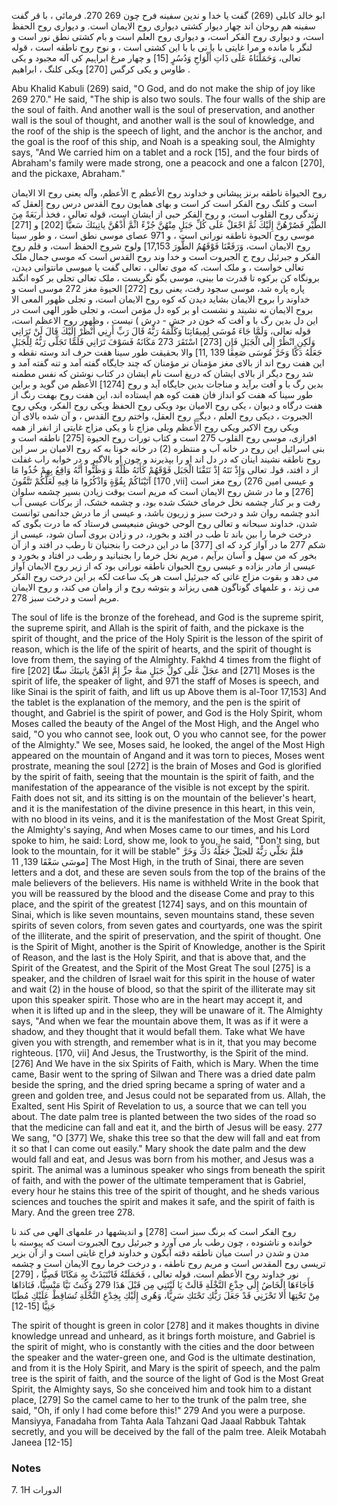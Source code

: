 ابو خالد کابلی (269) گفت یا خدا و ندین سفینه فرح چون 269 270. فرمائی ، با قر گفت سفینه هم روحان اند چهار دیوار کشتی دیواری روح الایمان است. و دیواری روح الحفظ است، و دیواری روح الفکر است، و دیواری روح العلم است و بام کشتی نطق نور است و لنگر با مانده و مرا غایتی با با نی با با این کشتی است ، و نوح روح ناطقه است ، قوله تعالى، وَحَمَلْنَاهُ عَلَى ذَاتِ أَلْوَاحِ وَدُسُرٍ [15] و چهار مرغ ابراہیم کی آله مجبود و یکی طاوس و یکی کرگس [270] ویکی کلنگ ، ابراهیم . 

Abu Khalid Kabuli (269) said, "O God, and do not make the ship of joy like 269 270." He said, "The ship is also two souls. The four walls of the ship are the soul of faith. And another wall is the soul of preservation, and another wall is the soul of thought, and another wall is the soul of knowledge, and the roof of the ship is the speech of light, and the anchor is the anchor, and the goal is the roof of this ship, and Noah is a speaking soul, the Almighty says, "And We carried him on a tablet and a rock [15], and the four birds of Abraham's family were made strong, one a peacock and one a falcon [270], and the pickaxe, Abraham."

روح الحيواة ناطقه برنز پیشانی و خداوند روح الأعظم ح الأعظم، وآله یعنی روح الا الایمان است و کلنگ روح الفكر است کر است و بهای همایون روح القدس درس روح العقل که زندگی روح القلوب است، و روح الفکر حبی از ایشان است، قوله تعالی ، فخذ أَربَعَةً مِنَ الطَّيْرِ فَصُرْهُنَّ إِلَيْكَ ثُمَّ اجْعَلْ عَلَى كُلِّ جَبَلٍ مِنْهُنَّ جُزْءً اثْمَّ أَذْهُنَّ ياتِينَكَ سَعيًّا [202] و [271] موسی روح الحيوة ناطقه نورانی است ، و 971 عصای موسی نطق است ، و طور سینا روح الایمان است، وَرَفَعْنَا فَوْقَهُمُ الطُّورَ 17,153] ولوح شروح الحفظ است، و قلم روح الفكر و جبرئیل روح ح الجبروت است و خدا وند روح القدس است که موسی جمال ملک تعالی خواست ، و ملک است، که موی تعالی ، تعالی گفت یا میوسی مانتوانی دیدن، برونگاه کن برکوه تا قدرت ما بینی، موسی بگو نگریست ، ملک تعالی تجلی بر کوه انگند پاره پاره شد، موسی سجود رفت، یعنی روح [272] الحيوة مغز 272 موسی است و خداوند را بروح الایمان بشاید دیدن که کوه روح الایمان است، و تجلی ظهور المعی الا بروح الایمان نه نشیند و نشست او بر کوه دل مؤمن است، و تجلی ظور الهی است در این دل بدین رگ با و آفت که خون در جش - درش ) نیست ، وظهور روح الاعظم است، قوله تعالى، وَلَمَّا جَاءَ مُوسَى لِمِيقَاتِنَا وَكَلَّمَهُ رَبُّهُ قَالَ رَبِّ أَرِنِي أَنْظُرْ إِلَيْكَ قَالَ لَنْ تَرَانِي وَلَكِنِ انْظُرْ إِلَى الْجَبَلِ فَإِن [273] اسْتَقَرَ 273 مَكَانَهُ فَسَوْفَ تَرَانِي فَلَمَّا تَجَلَّى رَبُّهُ لِلْجَبَلِ جَعَلَهُ دَكَّا وَخَرَّ مُوسَى صَعِقَا 139 ,11] والا بحقیقت طور سینا هفت حرف اند وسته نقطه و این هفت روح اند از بالای مغز مؤمنان نر مؤمنان که چند جایگاه گفته آمد و تنه گفته آمد و شد روح دیگر از بالای ایشان که دریغ است نام ایشان در کتاب نوشتن که نفس مطمنه بدین رگ با و آفت برآید و مناجات بدین جایگاه آید و روح [1274] الأعظم من گوید و براین طور سینا که هفت کو انداز فان هفت کوه هم ایستاده اند، این هفت روح بهفت رنگ از هفت درگاه و دیوان ، یکی روح الامیان بود ویکی روح الحفظ ویکی روح الفكر، ويكي روح الجبروت ، دیکی روح العلم ، دیگے روح العقل، واختم روح القدس ، و آن شده بالای آن ویکی روح الاكبر ویکی روح الأعظم ویلی مزاج نا و یکی مزاج غایتی از انفر از همه افرازی، موسی روح القلوب 275 است و کتاب تورات روح الحيوة [275] ناطقه است و بنی اسرائیل این روح در خانه آب و منتظره (2) در خانه خونا به که روح الامیان بر سر این روح ناطقه نشیند اینان که در دل اند او را بپذیرند و چون او بالاگیر و در خوابه راب غفلت از د افتد، قولہ تعالی وَإِذْ نَتَهُ إذْ نَتَقْنَا الْجَبَل فَوْقَهُمْ كَأَتَهُ ظُلَّةً وَ وَظَنُّوا أَنَّهُ وَاقِعُ بِهِمْ خُذُوا مَا آتَيْنَاكُمْ بِقُوَّةٍ وَاذْكُرُوا مَا فِيهِ لَعَلَّكُمْ تَتَّقُونَ [170 ,vii] و عیسی امین 276) روح مغز است [276] و ما در شش روح الایمان است که مریم است بوقت زیادن بسیر چشمه سلوان رفت و بر کنار چشمه نخل خرمای خشک شده بود، و چشمه خشک، از برکات عیسی آب اندو چشمه روان شد و درخت سبز و زریون باشد، و عیسی از ما درش جدانمی توانست شدن، خداوند سبحانه و تعالی روح الوحی خویش منبعیسی فرستاد که ما درت بگوی که درخت خرما را بین باند تا طب در افتد و بخورد، در و زادن بروی آسان شود، عیسی از شکم 277 ما در آواز کرد که ای [377] ما در این درخت را بنجنیان تا رطب در افتد و از آن بخور که من سهل و آسان برآیم ، مریم نخل خرما را بجنبانید و رطب در افتاد و بخورد و عیسی از مادر بزاده و عیسی روح الحیوان ناطقه نورانی بود که از زیر روح الایمان آواز می دهد و بقوت مزاج غاتی که جبرئیل است هر یک ساعت لکه بر این درخت روح الفکر می زند ، و علمهای گوناگون همی ریزاند و بتوشه روح و از وامان می کند، و روح الایمان مریم است و درخت سبز 278. 

The soul of life is the bronze of the forehead, and God is the supreme spirit, the supreme spirit, and Allah is the spirit of faith, and the pickaxe is the spirit of thought, and the price of the Holy Spirit is the lesson of the spirit of reason, which is the life of the spirit of hearts, and the spirit of thought is love from them, the saying of the Almighty. Fakhd 4 times from the flight of fire عجَلْ عَلَى كولِّ جَبَلٍ منهَّ جزِّ إِمَّ اذْهُنَّ ياتينَكَ سعِّّا [202] and [271] Moses is the spirit of life, the speaker of light, and 971 the staff of Moses is speech, and like Sinai is the spirit of faith, and lift us up Above them is al-Toor 17,153] And the tablet is the explanation of the memory, and the pen is the spirit of thought, and Gabriel is the spirit of power, and God is the Holy Spirit, whom Moses called the beauty of the Angel of the Most High, and the Angel who said, "O you who cannot see, look out, O you who cannot see, for the power of the Almighty." We see, Moses said, he looked, the angel of the Most High appeared on the mountain of Angand and it was torn to pieces, Moses went prostrate, meaning the soul [272] is the brain of Moses and God is glorified by the spirit of faith, seeing that the mountain is the spirit of faith, and the manifestation of the appearance of the visible is not except by the spirit. Faith does not sit, and its sitting is on the mountain of the believer's heart, and it is the manifestation of the divine presence in this heart, in this vein, with no blood in its veins, and it is the manifestation of the Most Great Spirit, the Almighty's saying, And when Moses came to our times, and his Lord spoke to him, he said: Lord, show me, look to you, he said, "Don't sing, but look to the mountain, for it will be stable" فلمَّ تجَلَّي رَبُّهُ للجبَلْ جَعَلَّهُ دَكَّ وَخَرَّ موسَى سَعْقَا 139, 11] The Most High, in the truth of Sinai, there are seven letters and a dot, and these are seven souls from the top of the brains of the male believers of the believers. His name is withheld Write in the book that you will be reassured by the blood and the disease Come and pray to this place, and the spirit of the greatest [1274] says, and on this mountain of Sinai, which is like seven mountains, seven mountains stand, these seven spirits of seven colors, from seven gates and courtyards, one was the spirit of the illiterate, and the spirit of preservation, and the spirit of thought. One is the Spirit of Might, another is the Spirit of Knowledge, another is the Spirit of Reason, and the last is the Holy Spirit, and that is above that, and the Spirit of the Greatest, and the Spirit of the Most Great The soul [275] is a speaker, and the children of Israel wait for this spirit in the house of water and wait (2) in the house of blood, so that the spirit of the illiterate may sit upon this speaker spirit. Those who are in the heart may accept it, and when it is lifted up and in the sleep, they will be unaware of it. The Almighty says, "And when we fear the mountain above them, It was as if it were a shadow, and they thought that it would befall them. Take what We have given you with strength, and remember what is in it, that you may become righteous. [170, vii] And Jesus, the Trustworthy, is the Spirit of the mind. [276] And We have in the six Spirits of Faith, which is Mary. When the time came, Basir went to the spring of Silwan and There was a dried date palm beside the spring, and the dried spring became a spring of water and a green and golden tree, and Jesus could not be separated from us. Allah, the Exalted, sent His Spirit of Revelation to us, a source that we can tell you about. The date palm tree is planted between the two sides of the road so that the medicine can fall and eat it, and the birth of Jesus will be easy. 277 We sang, "O [377] We, shake this tree so that the dew will fall and eat from it so that I can come out easily." Mary shook the date palm and the dew would fall and eat, and Jesus was born from his mother, and Jesus was a spirit. The animal was a luminous speaker who sings from beneath the spirit of faith, and with the power of the ultimate temperament that is Gabriel, every hour he stains this tree of the spirit of thought, and he sheds various sciences and touches the spirit and makes it safe, and the spirit of faith is Mary. And the green tree 278.

روح الفکر است که برنگ سبز است [278] و اندیشهها در علمهای الهی می کند نا خوانده و ناشنوده ، چون رطب بار می آورد و جبرئیل روح الجبروت است که پیوسته با مدن و شدن در است میان ناطقه دقته آبگون و خداوند فراج غایتی است و از آن بزیر تریسی روح المقدس است و مریم روح ناطقه ، و درخت خرما روح الایمان است و چشمه نور خداوند روح الأعظم است، قوله تعالی ، فَحَمَلَتْهُ فَانْتَبَذَتْ بِهِ مَكَانًا قَصِيًّا ، [279] فَأَجَاءَهَا الْخَاضُ إِلَى جِذْعِ النَّخْلَةِ قَالَتْ يَا لَيْتَنِي مِن قَبْلَ هَذَا 279 وَكُنتُ نَيَّا مَنْسِيًّا، فَنَادَاهَا مِنْ تَحْتِهَا أَلا تَحْزَنِي قَدْ جَعَلَ رَبُّكِ تَحْتَكِ سَرِيًّا، وَهُرِى إِلَيْكِ بِخِدْعِ النَّخْلَةِ تُسَاقِطْ عَلَيْكِ مُطَبًا جَنِيًّا [15-12]

The spirit of thought is green in color [278] and it makes thoughts in divine knowledge unread and unheard, as it brings forth moisture, and Gabriel is the spirit of might, who is constantly with the cities and the door between the speaker and the water-green one, and God is the ultimate destination, and from it is the Holy Spirit, and Mary is the spirit of speech, and the palm tree is the spirit of faith, and the source of the light of God is the Most Great Spirit, the Almighty says, So she conceived him and took him to a distant place, [279] So the camel came to her to the trunk of the palm tree, she said, "Oh, if only I had come before this!" 279 And you were a purpose. Mansiyya, Fanadaha from Tahta Aala Tahzani Qad Jaaal Rabbuk Tahtak secretly, and you will be deceived by the fall of the palm tree. Aleik Motabah Janeea [12-15]

### Notes

7. 1H الدورات